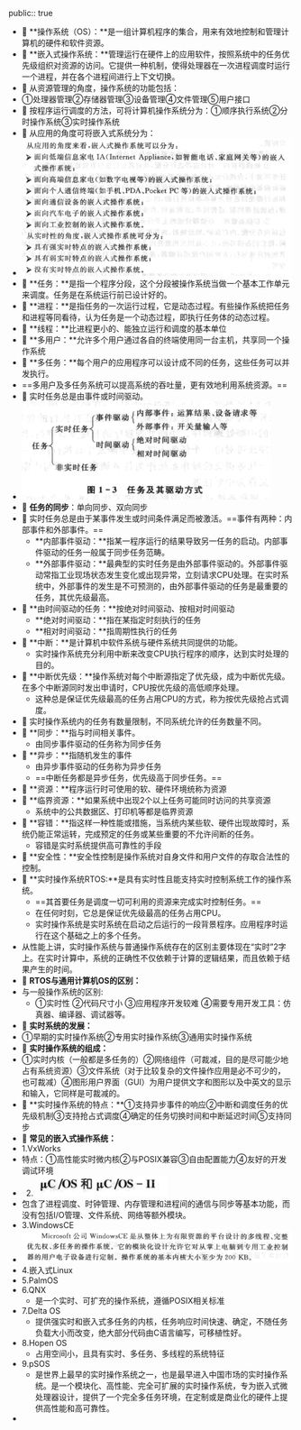public:: true

- 🔵 **操作系统（OS）：**是一组计算机程序的集合，用来有效地控制和管理计算机的硬件和软件资源。
- 🔵 **嵌入式操作系统：**管理运行在硬件上的应用软件，按照系统中的任务优先级组织对资源的访问。它提供一种机制，使得处理器在一次进程调度时运行一个进程，并在各个进程间进行上下文切换。
- 🔵 从资源管理的角度，操作系统的功能包括：
- ①处理器管理②存储器管理③设备管理④文件管理⑤用户接口
- 🔵 按程序运行调度的方法，可将计算机操作系统分为：①顺序执行系统②分时操作系统③实时操作系统
- 🔵 从应用的角度可将嵌入式系统分为：
- ![image.png](../assets/image_1697535766573_0.png)
- 🔵 **任务：**是指一个程序分段，这个分段被操作系统当做一个基本工作单元来调度。任务是在系统运行前已设计好的。
- 🔵 **进程：**是指任务的一次运行过程，它是动态过程。有些操作系统把任务和进程等同看待，认为任务是一个动态过程，即执行任务体的动态过程。
- 🔵 **线程：**比进程更小的、能独立运行和调度的基本单位
- 🔵 **多用户：**允许多个用户通过各自的终端使用同一台主机，共享同一个操作系统
- 🔵 **多任务：**每个用户的应用程序可以设计成不同的任务，这些任务可以并发执行。
- ==多用户及多任务系统可以提高系统的吞吐量，更有效地利用系统资源。==
- 🔵 实时任务总是由事件或时间驱动。
- ![image.png](../assets/image_1697590459372_0.png)
- 🔵 **任务的同步**：单向同步、双向同步
- 🔵 实时任务总是由于某事件发生或时间条件满足而被激活。==事件有两种：内部事件和外部事件。==
	- **内部事件驱动：**指某一程序运行的结果导致另一任务的启动。内部事件驱动的任务一般属于同步任务范畴。
	- **外部事件驱动：**最典型的实时任务是由外部事件驱动的。外部事件驱动常指工业现场状态发生变化或出现异常，立刻请求CPU处理。在实时系统中，外部事件的发生是不可预测的，由外部事件驱动的任务是最重要的任务，其优先级最高。
- 🔵 **由时间驱动的任务：**按绝对时间驱动、按相对时间驱动
	- **绝对时间驱动：**指在某指定时刻执行的任务
	- **相对时间驱动：**指周期性执行的任务
- 🔵 **中断：**是计算机中软件系统与硬件系统共同提供的功能。
	- 实时操作系统充分利用中断来改变CPU执行程序的顺序，达到实时处理的目的。
- 🔵 **中断优先级：**操作系统对每个中断源指定了优先级，成为中断优先级。在多个中断源同时发出申请时，CPU按优先级的高低顺序处理。
	- 这种总是保证优先级最高的任务占用CPU的方式，称为按优先级抢占式调度。
- 🔵 实时操作系统内的任务有数量限制，不同系统允许的任务数量不同。
- 🔵 **同步：**指与时间相关事件。
	- 由同步事件驱动的任务称为同步任务
- 🔵 **异步：**指随机发生的事件
	- 由异步事件驱动的任务称为异步任务
	- ==中断任务都是异步任务，优先级高于同步任务。==
- 🔵 **资源：**程序运行时可使用的软、硬件环境统称为资源
- 🔵 **临界资源：**如果系统中出现2个以上任务可能同时访问的共享资源
	- 系统中的公共数据区、打印机等都是临界资源
- 🔵 **容错：**指这样一种性能或措施，当系统内某些软、硬件出现故障时，系统仍能正常运转，完成预定的任务或某些重要的不允许间断的任务。
	- 容错是实时系统提供高可靠性的手段
- 🔵 **安全性：**安全性控制是操作系统对自身文件和用户文件的存取合法性的控制。
- 🔵 **实时操作系统RTOS:**是具有实时性且能支持实时控制系统工作的操作系统。
	- ==其首要任务是调度一切可利用的资源来完成实时控制任务。==
	- 在任何时刻，它总是保证优先级最高的任务占用CPU。
	- 实时操作系统是实时系统在启动之后运行的一段背景程序。应用程序时运行在这个基础之上的多个任务。
- 从性能上讲，实时操作系统与普通操作系统存在的区别主要体现在“实时”2字上。在实时计算中，系统的正确性不仅依赖于计算的逻辑结果，而且依赖于结果产生的时间。
- 🔵 **RTOS与通用计算机OS的区别：**
- 与一般操作系统的区别:
	- ①实时性  ②代码尺寸小 ③应用程序开发较难  ④需要专用开发工具：仿真器、编译器、调试器等。
- 🔵 **实时系统的发展：**
- ①早期的实时操作系统②专用实时操作系统③通用实时操作系统
- 🔵 **实时操作系统的组成：**
- ①实时内核（一般都是多任务的）②网络组件（可裁减，目的是尽可能少地占有系统资源）③文件系统（对于比较复杂的文件操作应用是必不可少的，也可裁减）④图形用户界面（GUI）为用户提供文字和图形以及中英文的显示和输入，它同样是可裁减的。
- 🔵 **实时操作系统的特点：**①支持异步事件的响应②中断和调度任务的优先级机制③支持抢占式调度④确定的任务切换时间和中断延迟时间⑤支持同步
- 🔵 **常见的嵌入式操作系统：**
- 1.VxWorks
- 特点：①高性能实时微内核②与POSIX兼容③自由配置能力④友好的开发调试环境
- 2. ![image.png](../assets/image_1697607942202_0.png)
- 包含了进程调度、时钟管理、内存管理和进程间的通信与同步等基本功能，而没有包括I/O管理、文件系统、网络等额外模块。
- 3.WindowsCE
- ![image.png](../assets/image_1697608115034_0.png)
- 4.嵌入式Linux
- 5.PalmOS
- 6.QNX
	- 是一个实时、可扩充的操作系统，遵循POSIX相关标准
- 7.Delta OS
	- 提供强实时和嵌入式多任务的内核，任务响应时间快速、确定，不随任务负载大小而改变，绝大部分代码由C语言编写，可移植性好。
- 8.Hopen OS
	- 占用空间小，且具有实时、多任务、多线程的系统特征
- 9.pSOS
	- 是世界上最早的实时操作系统之一，也是最早进入中国市场的实时操作系统。是一个模块化、高性能、完全可扩展的实时操作系统，专为嵌入式微处理器设计，提供了一个完全多任务环境，在定制或是商业化的硬件上提供高性能和高可靠性。
-